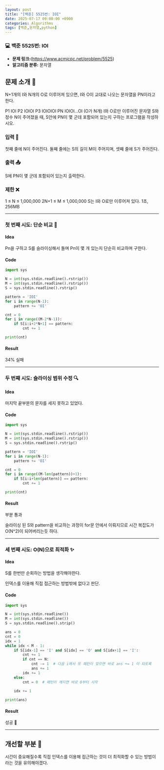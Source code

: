 ```yaml
---
layout: post
title: "[백준] 5525번: IOI"
date: 2025-07-17 09:00:00 +0900
categories: Algorithms
tags: [백준,문자열,python]
---
```


### 💻 백준 5525번: IOI

- **문제 링크:**(https://www.acmicpc.net/problem/5525)
- **알고리즘 분류:** 문자열

## 문제 소개 🧐

N+1개의 I와 N개의 O로 이루어져 있으면, I와 O이 교대로 나오는 문자열을 PN이라고 한다.

P1 IOI
P2 IOIOI
P3 IOIOIOI
PN IOIOI...OI (O가 N개)
I와 O로만 이루어진 문자열 S와 정수 N이 주어졌을 때, S안에 PN이 몇 군데 포함되어 있는지 구하는 프로그램을 작성하시오.


### 입력 📝


첫째 줄에 N이 주어진다. 둘째 줄에는 S의 길이 M이 주어지며, 셋째 줄에 S가 주어진다.


### 출력 📤

S에 PN이 몇 군데 포함되어 있는지 출력한다.


### 제한 ❌

1 ≤ N ≤ 1,000,000
2N+1 ≤ M ≤ 1,000,000
S는 I와 O로만 이루어져 있다.
1초, 256MB

---

### 첫 번째 시도: 단순 비교 👊

#### Idea

Pn을 구하고 S를 슬라이싱해서 돌며 Pn이 몇 개 있는지 단순히 비교하며 구한다.

#### Code

```python
import sys

N = int(sys.stdin.readline().rstrip())
M = int(sys.stdin.readline().rstrip())
S = sys.stdin.readline().rstrip()

pattern = 'IOI'
for i in range(N-1):
    pattern += 'OI'

cnt = 0
for i in range((M-2*N-1)):
    if S[i:i+2*N+1] == pattern:
        cnt += 1

print(cnt)
```

#### Result

34% 실패

---

### 두 번째 시도: 슬라이싱 범위 수정 🔍

#### Idea

마지막 끝부분의 문자를 세지 못하고 있었다.

#### Code

```python
import sys

N = int(sys.stdin.readline().rstrip())
M = int(sys.stdin.readline().rstrip())
S = sys.stdin.readline().rstrip()

pattern = 'IOI'
for i in range(N-1):
    pattern += 'OI'

cnt = 0
for i in range((M-len(pattern))+1):
    if S[i:i+len(pattern)] == pattern:
        cnt += 1

print(cnt)
```

#### Result

부분 통과

슬라이싱 된 S와 pattern을 비교하는 과정이 for문 안에서 이뤄지므로 시간 복잡도가 O(N^2)이 되어버리는듯 하다.

---

### 세 번째 시도: O(N)으로 최적화 ✨

#### Idea

S를 한번만 순회하는 방법을 생각해야한다.

인덱스를 이용해 직접 접근하는 방법밖에 없다고 판단.

#### Code

```python
import sys

N = int(sys.stdin.readline())
M = int(sys.stdin.readline())
S = sys.stdin.readline().strip()

ans = 0
cnt = 0
idx = 1
while idx < M - 1:
    if S[idx-1] == 'I' and S[idx] == 'O' and S[idx+1] == 'I':
        cnt += 1
        if cnt == N:
            cnt -= 1  # 다음 i에서 또 패턴이 맞으면 바로 ans += 1 이 되도록   
            ans += 1
        idx += 1
    else:
        cnt = 0  # 패턴이 깨지면 바로 0부터 시작
    
    idx += 1

print(ans)
```

#### Result

성공 🎉

---

## 개선할 부분 🤔

시간이 중요해질수록 직접 인덱스를 이용해 접근하는 것이 더 최적화할 수 있는 방법이라는 것을 유의해야겠다.
